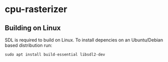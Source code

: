 # cpu-rasterizer

## Building on Linux

SDL is required to build on Linux. To install depencies on an Ubuntu/Debian based distribution run:

```
sudo apt install build-essential libsdl2-dev
```